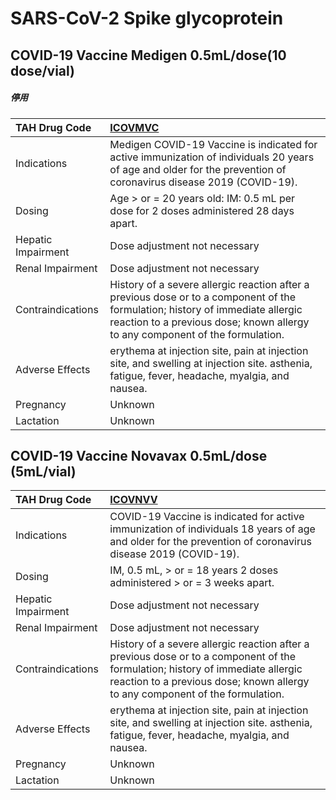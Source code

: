 # SARS-CoV-2 Spike glycoprotein

## COVID-19 Vaccine Medigen 0.5mL/dose(10 dose/vial)

##### 停用

| TAH Drug Code      | [ICOVMVC](https://www.tahsda.org.tw/drugs/hissearch.php?drug_code=ICOVMVC)                                                                                                                                      |
|:-------------------|:----------------------------------------------------------------------------------------------------------------------------------------------------------------------------------------------------------------|
| Indications        | Medigen COVID-19 Vaccine is indicated for active immunization of individuals 20 years of age and older for the prevention of coronavirus disease 2019 (COVID-19).                                               |
| Dosing             | Age > or = 20 years old: IM: 0.5 mL per dose for 2 doses administered 28 days apart.                                                                                                                            |
| Hepatic Impairment | Dose adjustment not necessary                                                                                                                                                                                   |
| Renal Impairment   | Dose adjustment not necessary                                                                                                                                                                                   |
| Contraindications  | History of a severe allergic reaction after a previous dose or to a component of the formulation; history of immediate allergic reaction to a previous dose; known allergy to any component of the formulation. |
| Adverse Effects    | erythema at injection site, pain at injection site, and swelling at injection site. asthenia, fatigue, fever, headache, myalgia, and nausea.                                                                    |
| Pregnancy          | Unknown                                                                                                                                                                                                         |
| Lactation          | Unknown                                                                                                                                                                                                         |

## COVID-19 Vaccine Novavax 0.5mL/dose (5mL/vial)

| TAH Drug Code      | [ICOVNVV](https://www.tahsda.org.tw/drugs/hissearch.php?drug_code=ICOVNVV)                                                                                                                                      |
|:-------------------|:----------------------------------------------------------------------------------------------------------------------------------------------------------------------------------------------------------------|
| Indications        | COVID-19 Vaccine is indicated for active immunization of individuals 18 years of age and older for the prevention of coronavirus disease 2019 (COVID-19).                                                       |
| Dosing             | IM, 0.5 mL, > or = 18 years 2 doses administered > or = 3 weeks apart.                                                                                                                                          |
| Hepatic Impairment | Dose adjustment not necessary                                                                                                                                                                                   |
| Renal Impairment   | Dose adjustment not necessary                                                                                                                                                                                   |
| Contraindications  | History of a severe allergic reaction after a previous dose or to a component of the formulation; history of immediate allergic reaction to a previous dose; known allergy to any component of the formulation. |
| Adverse Effects    | erythema at injection site, pain at injection site, and swelling at injection site. asthenia, fatigue, fever, headache, myalgia, and nausea.                                                                    |
| Pregnancy          | Unknown                                                                                                                                                                                                         |
| Lactation          | Unknown                                                                                                                                                                                                         |

